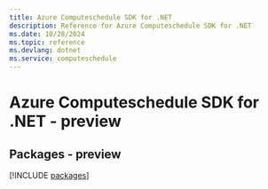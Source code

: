 ```yaml
---
title: Azure Computeschedule SDK for .NET
description: Reference for Azure Computeschedule SDK for .NET
ms.date: 10/28/2024
ms.topic: reference
ms.devlang: dotnet
ms.service: computeschedule
---
```

# Azure Computeschedule SDK for .NET - preview
## Packages - preview
[!INCLUDE [packages](computeschedule-index.md)]